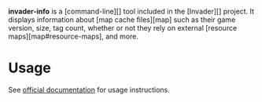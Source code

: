 **invader-info** is a [command-line][] tool included in the [Invader][] project. It displays information about [map cache files][map] such as their game version, size, tag count, whether or not they rely on external [resource maps][map#resource-maps], and more.

# Usage
See [official documentation][docs] for usage instructions.

[docs]: https://github.com/SnowyMouse/invader#invader-info

